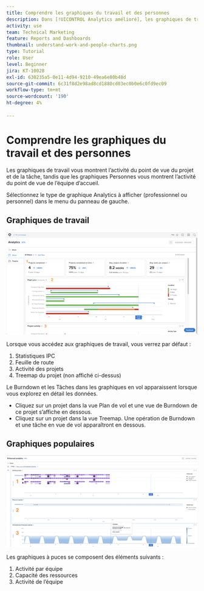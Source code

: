 ```yaml
---
title: Comprendre les graphiques du travail et des personnes
description: Dans [!UICONTROL Analytics amélioré], les graphiques de travail vous montrent l’activité du point de vue du projet et de la tâche, tandis que les graphiques de personnes vous montrent l’activité du point de vue de l’équipe d’accueil.
activity: use
team: Technical Marketing
feature: Reports and Dashboards
thumbnail: understand-work-and-people-charts.png
type: Tutorial
role: User
level: Beginner
jira: KT-10028
exl-id: 630235a5-0e11-4d94-9210-49ea6e80b48d
source-git-commit: 6c31f8d2e98ad8cd1880cd03ec0b0e6c0fd9ec09
workflow-type: tm+mt
source-wordcount: '190'
ht-degree: 4%

---
```


# Comprendre les graphiques du travail et des personnes

Les graphiques de travail vous montrent l’activité du point de vue du projet et de la tâche, tandis que les graphiques Personnes vous montrent l’activité du point de vue de l’équipe d’accueil.

Sélectionnez le type de graphique Analytics à afficher (professionnel ou personnel) dans le menu du panneau de gauche.

## Graphiques de travail

![Une image de la recherche de la variable [!UICONTROL Analytics] de la fonction [!DNL Workfront Classic]](assets/section-1-1.png)

Lorsque vous accédez aux graphiques de travail, vous verrez par défaut :

1. Statistiques IPC
1. Feuille de route
1. Activité des projets
1. Treemap du projet (non affiché ci-dessus)

Le Burndown et les Tâches dans les graphiques en vol apparaissent lorsque vous explorez en détail les données.

* Cliquez sur un projet dans la vue Plan de vol et une vue de Burndown de ce projet s’affiche en dessous.
* Cliquez sur un projet dans la vue Treemap. Une opération de Burndown et une tâche en vue de vol apparaîtront en dessous.

## Graphiques populaires

![Une image de la recherche de la variable [!UICONTROL Analytics] de la fonction [!DNL Workfront Classic]](assets/section-1-2.png)

Les graphiques à puces se composent des éléments suivants :

1. Activité par équipe
1. Capacité des ressources
1. Activité de l’équipe
